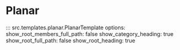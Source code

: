 # Planar

::: src.templates.planar.PlanarTemplate
    options:
        show_root_members_full_path: false
        show_category_heading: true
        show_root_full_path: false
        show_root_heading: true

